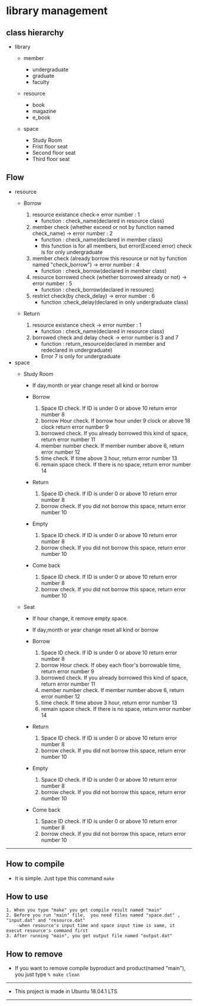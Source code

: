# library management

## class hierarchy

- library
	- member
		- undergraduate
		- graduate
		- faculty

	- resource
		- book
		- magazine
		- e_book

	- space
		- Study Room
		- Frist floor seat
		- Second floor seat
		- Third floor seat

## Flow
- resource
	- Borrow
		1. resource existance check-> error number : 1
			- function : check_name(declared in resource class)
		2. member check (whether exceed or not by function named check_name) -> error number : 2
			- function : check_name(declared in member class)
			- this function is for all members, but error(Exceed error) check is for only undergraduate
		3. member check (already borrow this resource or not by function named "check_borrow") -> error number : 4
			- function : check_borrow(declared in member class)
		3. resource borrowed check (whether borrowed already or not) -> error number : 5
			- function : check_borrow(declared in resourec)
		4. restrict check(by check_delay) -> error number : 6
			- function :check_delay(declared in only undergraduate class)

	- Return
		1. resource existance check -> error number : 1
			- function : check_name(declared in resource class)
		2. borrowed check and delay check -> error number is 3 and 7
			- function : return_resource(declared in member and redeclared in undergraduate)
			- Error 7 is only for undergraduate
- space
	- Study Room
		- If day,month or year change reset all kind or borrow

		- Borrow
			1. Space ID check. If ID is under 0 or above 10 return error number 8
			2. borrow Hour check. If borrow hour under 9 clock or above 18 clock return error number 9
			3. borrowed check. If you already borrowed this kind of space, return error number 11
			4. member number check. If member number above 6, return error number 12
			5. time check. If time above 3 hour, return error number 13
			6. remain space check. If there is no space, return error number 14
		- Return
			1. Space ID check. If ID is under 0 or above 10 return error number 8
			2. borrow check. If you did not borrow this space, return error number 10
		- Empty
			1. Space ID check. If ID is under 0 or above 10 return error number 8
			2. borrow check. If you did not borrow this space, return error number 10
		- Come back
			1. Space ID check. If ID is under 0 or above 10 return error number 8
			2. borrow check. If you did not borrow this space, return error number 10

	- Seat
		- If hour change, it remove empty space.
		- If day,month or year change reset all kind or borrow

		- Borrow
			1. Space ID check. If ID is under 0 or above 10 return error number 8
			2. borrow Hour check. If obey each floor's borrowable time,  return error number 9
			3. borrowed check. If you already borrowed this kind of space, return error number 11
			4. member number check. If member number above 6, return error number 12
			5. time check. If time above 3 hour, return error number 13
			6. remain space check. If there is no space, return error number 14
		- Return
			1. Space ID check. If ID is under 0 or above 10 return error number 8
			2. borrow check. If you did not borrow this space, return error number 10
		- Empty
			1. Space ID check. If ID is under 0 or above 10 return error number 8
			2. borrow check. If you did not borrow this space, return error number 10
		- Come back
			1. Space ID check. If ID is under 0 or above 10 return error number 8
			2. borrow check. If you did not borrow this space, return error number 10


----------------------------------------------------------------

## How to compile

- It is simple. Just type this command `make`

## How to use

	1. When you type "make" you get compile result named "main"
	2. Before you run "main" file,  you need files named "space.dat" , "input.dat" and "resource.dat"
		-when resource's input time and space input time is same, it execut resource's command first
	3. After running "main", you get output file named "output.dat" 

## How to remove

- If you want to remove compile byproduct and product(named "main"), you just type `% make clean`



--------------------------------------------------------------
- This project is made in Ubuntu 18.04.1 LTS
---------------------------------------------------------------

